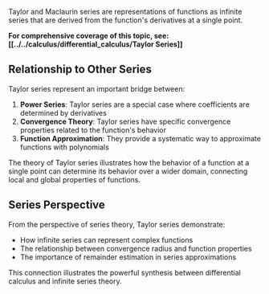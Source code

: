 
Taylor and Maclaurin series are representations of functions as infinite series that are derived from the function's derivatives at a single point.

**For comprehensive coverage of this topic, see: [[../../calculus/differential_calculus/Taylor Series]]**

## Relationship to Other Series

Taylor series represent an important bridge between:

1. **Power Series**: Taylor series are a special case where coefficients are determined by derivatives
2. **Convergence Theory**: Taylor series have specific convergence properties related to the function's behavior
3. **Function Approximation**: They provide a systematic way to approximate functions with polynomials

The theory of Taylor series illustrates how the behavior of a function at a single point can determine its behavior over a wider domain, connecting local and global properties of functions.

## Series Perspective

From the perspective of series theory, Taylor series demonstrate:
- How infinite series can represent complex functions
- The relationship between convergence radius and function properties
- The importance of remainder estimation in series approximations

This connection illustrates the powerful synthesis between differential calculus and infinite series theory.